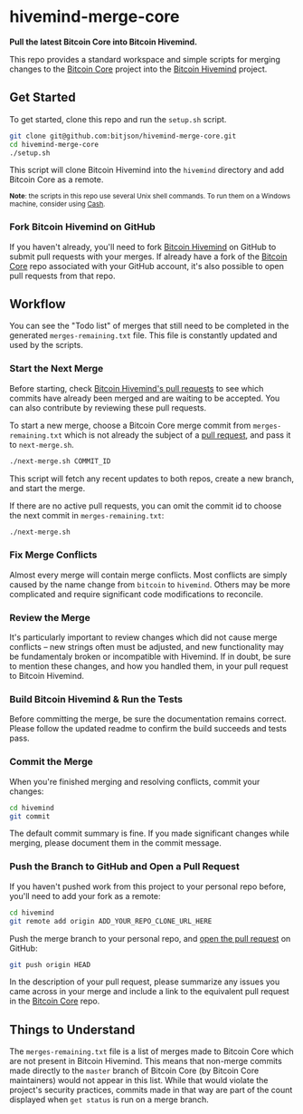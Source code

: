 # hivemind-merge-core

**Pull the latest Bitcoin Core into Bitcoin Hivemind.**

This repo provides a standard workspace and simple scripts for merging changes to the [Bitcoin Core](https://github.com/bitcoin/bitcoin) project into the [Bitcoin Hivemind](https://github.com/bitcoin-hivemind/hivemind) project.

## Get Started

To get started, clone this repo and run the `setup.sh` script.

```sh
git clone git@github.com:bitjson/hivemind-merge-core.git
cd hivemind-merge-core
./setup.sh
```

This script will clone Bitcoin Hivemind into the `hivemind` directory and add Bitcoin Core as a remote.

<small>**Note**: the scripts in this repo use several Unix shell commands. To run them on a Windows machine, consider using [Cash](https://github.com/dthree/cash).</small>

### Fork Bitcoin Hivemind on GitHub

If you haven't already, you'll need to fork [Bitcoin Hivemind](https://github.com/bitcoin-hivemind/hivemind) on GitHub to submit pull requests with your merges. If already have a fork of the [Bitcoin Core](https://github.com/bitcoin/bitcoin) repo associated with your GitHub account, it's also possible to open pull requests from that repo.

## Workflow

You can see the "Todo list" of merges that still need to be completed in the generated `merges-remaining.txt` file. This file is constantly updated and used by the scripts.

### Start the Next Merge

Before starting, check [Bitcoin Hivemind's pull requests](https://github.com/bitjson/hivemind/pulls) to see which commits have already been merged and are waiting to be accepted. You can also contribute by reviewing these pull requests.

To start a new merge, choose a Bitcoin Core merge commit from `merges-remaining.txt` which is not already the subject of a [pull request](https://github.com/bitcoin-hivemind/hivemind/pulls), and pass it to `next-merge.sh`.
```sh
./next-merge.sh COMMIT_ID
```

This script will fetch any recent updates to both repos, create a new branch, and start the merge.

If there are no active pull requests, you can omit the commit id to choose the next commit in `merges-remaining.txt`:
```sh
./next-merge.sh
```

### Fix Merge Conflicts

Almost every merge will contain merge conflicts. Most conflicts are simply caused by the name change from `bitcoin` to `hivemind`. Others may be more complicated and require significant code modifications to reconcile.

### Review the Merge

It's particularly important to review changes which did not cause merge conflicts – new strings often must be adjusted, and new functionality may be fundamentaly broken or incompatible with Hivemind. If in doubt, be sure to mention these changes, and how you handled them, in your pull request to Bitcoin Hivemind.

### Build Bitcoin Hivemind &amp; Run the Tests

Before committing the merge, be sure the documentation remains correct. Please follow the updated readme to confirm the build succeeds and tests pass.

### Commit the Merge

When you're finished merging and resolving conflicts, commit your changes:
```sh
cd hivemind
git commit
```

The default commit summary is fine. If you made significant changes while merging, please document them in the commit message.

### Push the Branch to GitHub and Open a Pull Request

If you haven't pushed work from this project to your personal repo before, you'll need to add your fork as a remote:
```sh
cd hivemind
git remote add origin ADD_YOUR_REPO_CLONE_URL_HERE
```

Push the merge branch to your personal repo, and [open the pull request](https://help.github.com/articles/creating-a-pull-request/) on GitHub:
```sh
git push origin HEAD
```

In the description of your pull request, please summarize any issues you came across in your merge and include a link to the equivalent pull request in the [Bitcoin Core](https://github.com/bitcoin/bitcoin) repo.

## Things to Understand

The `merges-remaining.txt` file is a list of merges made to Bitcoin Core which are not present in Bitcoin Hivemind. This means that non-merge commits made directly to the `master` branch of Bitcoin Core (by Bitcoin Core maintainers) would not appear in this list. While that would violate the project's security practices, commits made in that way are part of the count displayed when `get status` is run on a merge branch.
